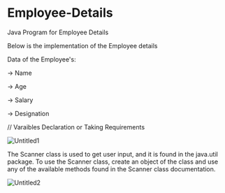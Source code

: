 # Employee-Details
Java Program for Employee Details

Below is the implementation of the Employee details

Data of the Employee's:

  -> Name
  
  -> Age
  
  -> Salary
  
  -> Designation
  
  // Varaibles Declaration or Taking Requirements
  
  ![Untitled1](https://user-images.githubusercontent.com/84003407/118429638-c0062800-b6ef-11eb-80bf-e25c64009a0f.png)

The Scanner class is used to get user input, and it is found in the   java.util    package. To use the Scanner class, create an object of the class and use any of the available methods found in the Scanner class documentation.

![Untitled2](https://user-images.githubusercontent.com/84003407/118430242-4ec77480-b6f1-11eb-8866-1aa208493b8b.png)

